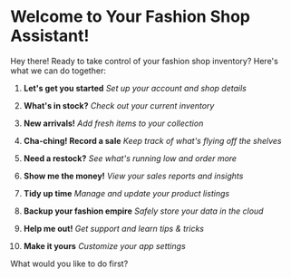 # Welcome to Your Fashion Shop Assistant!

Hey there! Ready to take control of your fashion shop inventory? Here's what we can do together:

1. **Let's get you started**
   *Set up your account and shop details*

2. **What's in stock?**
   *Check out your current inventory*

3. **New arrivals!**
   *Add fresh items to your collection*

4. **Cha-ching! Record a sale**
   *Keep track of what's flying off the shelves*

5. **Need a restock?**
   *See what's running low and order more*

6. **Show me the money!**
   *View your sales reports and insights*

7. **Tidy up time**
   *Manage and update your product listings*

8. **Backup your fashion empire**
   *Safely store your data in the cloud*

9. **Help me out!**
   *Get support and learn tips & tricks*

10. **Make it yours**
    *Customize your app settings*

What would you like to do first?
